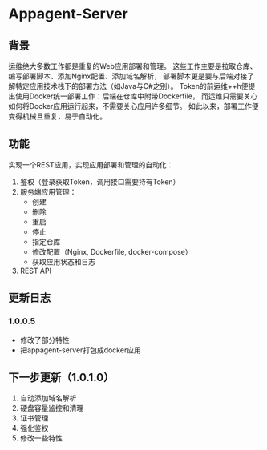 # Appagent-Server

## 背景

运维绝大多数工作都是重复的Web应用部署和管理。
这些工作主要是拉取仓库、编写部署脚本、添加Nginx配置、添加域名解析，
部署脚本更是要与后端对接了解特定应用技术栈下的部署方法（如Java与C#之别）。
Token的前运维++h便提出使用Docker统一部署工作：后端在仓库中附带Dockerfile，
而运维只需要关心如何将Docker应用运行起来，不需要关心应用许多细节。
如此以来，部署工作便变得机械且重复，易于自动化。

## 功能

实现一个REST应用，实现应用部署和管理的自动化：

1. 鉴权（登录获取Token，调用接口需要持有Token）
2. 服务端应用管理：
   - 创建
   - 删除
   - 重启
   - 停止
   - 指定仓库
   - 修改配置（Nginx, Dockerfile, docker-compose）
   - 获取应用状态和日志
3. REST API

## 更新日志

### 1.0.0.5
- 修改了部分特性
- 把appagent-server打包成docker应用

## 下一步更新（1.0.1.0）

1. 自动添加域名解析
2. 硬盘容量监控和清理
3. 证书管理
4. 强化鉴权
5. 修改一些特性
